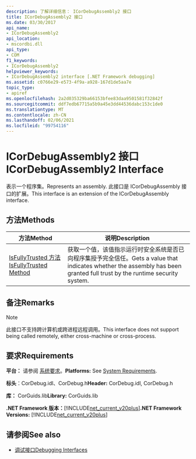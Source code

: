 ```yaml
---
description: 了解详细信息： ICorDebugAssembly2 接口
title: ICorDebugAssembly2 接口
ms.date: 03/30/2017
api_name:
- ICorDebugAssembly2
api_location:
- mscordbi.dll
api_type:
- COM
f1_keywords:
- ICorDebugAssembly2
helpviewer_keywords:
- ICorDebugAssembly2 interface [.NET Framework debugging]
ms.assetid: c0766e29-e573-4f9a-a928-167d1de5aa7e
topic_type:
- apiref
ms.openlocfilehash: 2a2d035329ba66153bfee83daa9501581f32842f
ms.sourcegitcommit: ddf7edb67715a5b9a45e3dd44536dabc153c1de0
ms.translationtype: MT
ms.contentlocale: zh-CN
ms.lasthandoff: 02/06/2021
ms.locfileid: "99754116"
---
```

# <a name="icordebugassembly2-interface"></a><span data-ttu-id="4b6eb-103">ICorDebugAssembly2 接口</span><span class="sxs-lookup"><span data-stu-id="4b6eb-103">ICorDebugAssembly2 Interface</span></span>

<span data-ttu-id="4b6eb-104">表示一个程序集。</span><span class="sxs-lookup"><span data-stu-id="4b6eb-104">Represents an assembly.</span></span> <span data-ttu-id="4b6eb-105">此接口是 ICorDebugAssembly 接口的扩展。</span><span class="sxs-lookup"><span data-stu-id="4b6eb-105">This interface is an extension of the ICorDebugAssembly interface.</span></span>  
  
## <a name="methods"></a><span data-ttu-id="4b6eb-106">方法</span><span class="sxs-lookup"><span data-stu-id="4b6eb-106">Methods</span></span>  
  
|<span data-ttu-id="4b6eb-107">方法</span><span class="sxs-lookup"><span data-stu-id="4b6eb-107">Method</span></span>|<span data-ttu-id="4b6eb-108">说明</span><span class="sxs-lookup"><span data-stu-id="4b6eb-108">Description</span></span>|  
|------------|-----------------|  
|[<span data-ttu-id="4b6eb-109">IsFullyTrusted 方法</span><span class="sxs-lookup"><span data-stu-id="4b6eb-109">IsFullyTrusted Method</span></span>](icordebugassembly2-isfullytrusted-method.md)|<span data-ttu-id="4b6eb-110">获取一个值，该值指示运行时安全系统是否已向程序集授予完全信任。</span><span class="sxs-lookup"><span data-stu-id="4b6eb-110">Gets a value that indicates whether the assembly has been granted full trust by the runtime security system.</span></span>|  
  
## <a name="remarks"></a><span data-ttu-id="4b6eb-111">备注</span><span class="sxs-lookup"><span data-stu-id="4b6eb-111">Remarks</span></span>  
  
> [!NOTE]
> <span data-ttu-id="4b6eb-112">此接口不支持跨计算机或跨进程远程调用。</span><span class="sxs-lookup"><span data-stu-id="4b6eb-112">This interface does not support being called remotely, either cross-machine or cross-process.</span></span>  
  
## <a name="requirements"></a><span data-ttu-id="4b6eb-113">要求</span><span class="sxs-lookup"><span data-stu-id="4b6eb-113">Requirements</span></span>  

 <span data-ttu-id="4b6eb-114">**平台：** 请参阅 [系统要求](../../get-started/system-requirements.md)。</span><span class="sxs-lookup"><span data-stu-id="4b6eb-114">**Platforms:** See [System Requirements](../../get-started/system-requirements.md).</span></span>  
  
 <span data-ttu-id="4b6eb-115">**标头**：CorDebug.idl、CorDebug.h</span><span class="sxs-lookup"><span data-stu-id="4b6eb-115">**Header:** CorDebug.idl, CorDebug.h</span></span>  
  
 <span data-ttu-id="4b6eb-116">**库：** CorGuids.lib</span><span class="sxs-lookup"><span data-stu-id="4b6eb-116">**Library:** CorGuids.lib</span></span>  
  
 <span data-ttu-id="4b6eb-117">**.NET Framework 版本：**[!INCLUDE[net_current_v20plus](../../../../includes/net-current-v20plus-md.md)]</span><span class="sxs-lookup"><span data-stu-id="4b6eb-117">**.NET Framework Versions:** [!INCLUDE[net_current_v20plus](../../../../includes/net-current-v20plus-md.md)]</span></span>  
  
## <a name="see-also"></a><span data-ttu-id="4b6eb-118">请参阅</span><span class="sxs-lookup"><span data-stu-id="4b6eb-118">See also</span></span>

- [<span data-ttu-id="4b6eb-119">调试接口</span><span class="sxs-lookup"><span data-stu-id="4b6eb-119">Debugging Interfaces</span></span>](debugging-interfaces.md)
